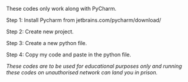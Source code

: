 These codes only work along with PyCharm. 

Step 1: Install Pycharm from jetbrains.com/pycharm/download/

Step 2: Create new project.

Step 3: Create a new python file.

Step 4: Copy my code and paste in the python file.

*These codes are to be used for educational purposes only and running these codes on unauthorised network can land you in prison.*
